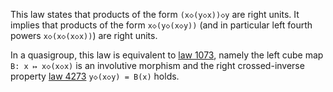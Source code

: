 This law states that products of the form `(x◇(y◇x))◇y` are right units.  It implies that products of the form `x◇(y◇(x◇y))` (and in particular left fourth powers `x◇(x◇(x◇x))`) are right units.

In a quasigroup, this law is equivalent to [law 1073](https://teorth.github.io/equational_theories/implications/?1073), namely the left cube map `B: x ↦ x◇(x◇x)` is an involutive morphism and the right crossed-inverse property [law 4273](https://teorth.github.io/equational_theories/implications/?4273) `y◇(x◇y) = B(x)` holds.
